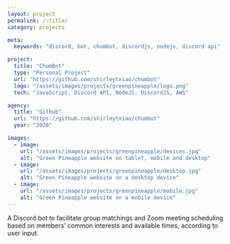 ```yaml
---
layout: project
permalink: /:title/
category: projects

meta:
  keywords: "discord, bot, chumbot, discordjs, nodejs, discord api"

project:
  title: "ChumBot"
  type: "Personal Project"
  url: "https://github.com/shirleytxiao/chumbot"
  logo: "/assets/images/projects/greenpineapple/logo.png"
  tech: "JavaScript, Discord API, NodeJS, DiscordJS, AWS"

agency:
  title: "Github"
  url: "https://github.com/shirleytxiao/chumbot"
  year: "2020"

images:
  - image:
    url: "/assets/images/projects/greenpineapple/devices.jpg"
    alt: "Green Pineapple website on tablet, mobile and desktop"
  - image:
    url: "/assets/images/projects/greenpineapple/desktop.jpg"
    alt: "Green Pineapple website on a desktop device"
  - image:
    url: "/assets/images/projects/greenpineapple/mobile.jpg"
    alt: "Green Pineapple website on a mobile device"
---
```

<p>A Discord bot to facilitate group matchings and Zoom meeting scheduling based on members’ common interests and available times, according to user input.</p>